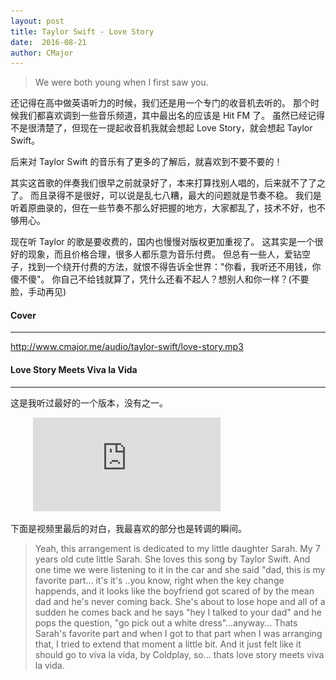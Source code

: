 ```yaml
---
layout: post
title: Taylor Swift - Love Story
date:  2016-08-21
author: CMajor
---
```


> We were both young when I first saw you.

还记得在高中做英语听力的时候，我们还是用一个专门的收音机去听的。
那个时候我们都喜欢调到一些音乐频道，其中最出名的应该是 Hit FM 了。
虽然已经记得不是很清楚了，但现在一提起收音机我就会想起 Love Story，就会想起 Taylor Swift。

后来对 Taylor Swift 的音乐有了更多的了解后，就喜欢到不要不要的！

其实这首歌的伴奏我们很早之前就录好了，本来打算找别人唱的，后来就不了了之了。
而且录得不是很好，可以说是乱七八糟，最大的问题就是节奏不稳。
我们是听着原曲录的，但在一些节奏不那么好把握的地方，大家都乱了，技术不好，也不够用心。

现在听 Taylor 的歌是要收费的，国内也慢慢对版权更加重视了。
这其实是一个很好的现象，而且价格合理，很多人都乐意为音乐付费。
但总有一些人，爱钻空子，找到一个绕开付费的方法，就恨不得告诉全世界："你看，我听还不用钱，你傻不傻"。
你自己不给钱就算了，凭什么还看不起人？想别人和你一样？(不要脸，手动再见)

#### Cover
----------

<a href="http://www.cmajor.me/audio/taylor-swift/love-story.mp3" target="_blank">http://www.cmajor.me/audio/taylor-swift/love-story.mp3</a>

#### Love Story Meets Viva la Vida
----------------------------------

这是我听过最好的一个版本，没有之一。

<div class="wrap">
    <img class="ratio" src="/img/16x11.png"/>
    <iframe src="http://player.youku.com/embed/XMzM0MDY0NDgw" frameborder="0" allowfullscreen></iframe>
</div>

下面是视频里最后的对白，我最喜欢的部分也是转调的瞬间。

> Yeah, this arrangement is dedicated to my little daughter Sarah.
> My 7 years old cute little Sarah. She loves this song by Taylor Swift.
> And one time we were listening to it in the car and she said
> "dad, this is my favorite part... it's it's ..you know,
> right when the key change happends,
> and it looks like the boyfriend got scared of by the mean dad and he's never coming back.
> She's about to lose hope and all of a sudden he comes back and
> he says "hey I talked to your dad" and he pops the question,
> "go pick out a white dress"...anyway...
> Thats Sarah's favorite part and when I got to that part
> when I was arranging that, I tried to extend that moment a little bit.
> And it just felt like it should go to viva la vida,
> by Coldplay, so... thats love story meets viva la vida.
